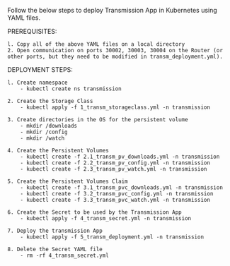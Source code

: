 Follow the below steps to deploy Transmission App in Kubernetes using YAML files.

PREREQUISITES:

    l. Copy all of the above YAML files on a local directory
    2. Open communication on ports 30002, 30003, 30004 on the Router (or other ports, but they need to be modified in transm_deployment.yml).

DEPLOYMENT STEPS:

    l. Create namespace
        - kubectl create ns transmission

    2. Create the Storage Class
        - kubectl apply -f 1_transm_storageclass.yml -n transmission
     
    3. Create directories in the OS for the persistent volume
        - mkdir /downloads
        - mkdir /config
        - mkdir /watch
     
    4. Create the Persistent Volumes
        - kubectl create -f 2.1_transm_pv_downloads.yml -n transmission
        - kubectl create -f 2.2_transm_pv_config.yml -n transmission
        - kubectl create -f 2.3_transm_pv_watch.yml -n transmission
     
    5. Create the Persistent Volumes Claim
        - kubectl create -f 3.1_transm_pvc_downloads.yml -n transmission
        - kubectl create -f 3.2_transm_pvc_config.yml -n transmission
        - kubectl create -f 3.3_transm_pvc_watch.yml -n transmission
        
    6. Create the Secret to be used by the Transmission App
        - kubectl apply -f 4_transm_secret.yml -n transmission
	
    7. Deploy the transmission App
        - kubectl apply -f 5_transm_deployment.yml -n transmission

    8. Delete the Secret YAML file
        - rm -rf 4_transm_secret.yml
